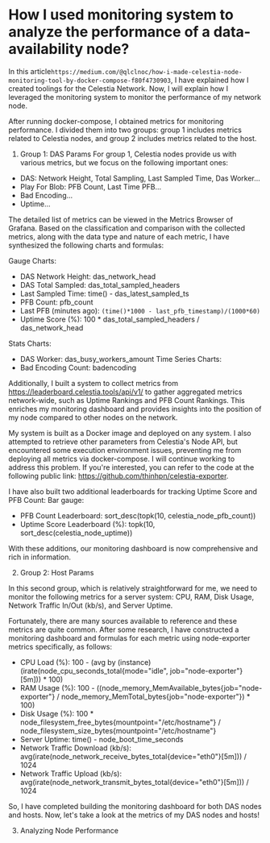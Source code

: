 # How I used monitoring system to analyze the performance of a data-availability node?
In this article`https://medium.com/@qlclnoc/how-i-made-celestia-node-monitoring-tool-by-docker-compose-f80f4730903`, I have explained how I created toolings for the Celestia Network. Now, I will explain how I leveraged the monitoring system to monitor the performance of my network node.

After running docker-compose, I obtained metrics for monitoring performance. I divided them into two groups: group 1 includes metrics related to Celestia nodes, and group 2 includes metrics related to the host.

1. Group 1: DAS Params
For group 1, Celestia nodes provide us with various metrics, but we focus on the following important ones:

 * DAS: Network Height, Total Sampling, Last Sampled Time, Das Worker...
 * Play For Blob: PFB Count, Last Time PFB...
 * Bad Encoding...
 * Uptime...

The detailed list of metrics can be viewed in the Metrics Browser of Grafana. Based on the classification and comparison with the collected metrics, along with the data type and nature of each metric, I have synthesized the following charts and formulas:

Gauge Charts:
 * DAS Network Height: das_network_head
 * DAS Total Sampled: das_total_sampled_headers
 * Last Sampled Time: time() - das_latest_sampled_ts
 * PFB Count: pfb_count
 * Last PFB (minutes ago): `(time()*1000 - last_pfb_timestamp)/(1000*60)`
 * Uptime Score (%): 100 * das_total_sampled_headers / das_network_head

Stats Charts:
 * DAS Worker: das_busy_workers_amount
Time Series Charts:
 * Bad Encoding Count: badencoding

Additionally, I built a system to collect metrics from https://leaderboard.celestia.tools/api/v1/ to gather aggregated metrics network-wide, such as Uptime Rankings and PFB Count Rankings. This enriches my monitoring dashboard and provides insights into the position of my node compared to other nodes on the network.

My system is built as a Docker image and deployed on any system. I also attempted to retrieve other parameters from Celestia's Node API, but encountered some execution environment issues, preventing me from deploying all metrics via docker-compose. I will continue working to address this problem. If you're interested, you can refer to the code at the following public link: https://github.com/thinhpn/celestia-exporter.

I have also built two additional leaderboards for tracking Uptime Score and PFB Count:
Bar gauge:
 * PFB Count Leaderboard: sort_desc(topk(10, celestia_node_pfb_count))
 * Uptime Score Leaderboard (%): topk(10, sort_desc(celestia_node_uptime))

With these additions, our monitoring dashboard is now comprehensive and rich in information.

2. Group 2: Host Params

In this second group, which is relatively straightforward for me, we need to monitor the following metrics for a server system: CPU, RAM, Disk Usage, Network Traffic In/Out (kb/s), and Server Uptime.

Fortunately, there are many sources available to reference and these metrics are quite common. After some research, I have constructed a monitoring dashboard and formulas for each metric using node-exporter metrics specifically, as follows:

 * CPU Load (%): 100 - (avg by (instance) (irate(node_cpu_seconds_total{mode="idle", job="node-exporter"}[5m])) * 100)
 * RAM Usage (%): 100 - ((node_memory_MemAvailable_bytes{job="node-exporter"} / node_memory_MemTotal_bytes{job="node-exporter"}) * 100)
 * Disk Usage (%): 100 * node_filesystem_free_bytes{mountpoint="/etc/hostname"} / node_filesystem_size_bytes{mountpoint="/etc/hostname"}
 * Server Uptime: time() - node_boot_time_seconds
 * Network Traffic Download (kb/s): avg(irate(node_network_receive_bytes_total{device="eth0"}[5m])) / 1024
 * Network Traffic Upload (kb/s): avg(irate(node_network_transmit_bytes_total{device="eth0"}[5m])) / 1024

 So, I have completed building the monitoring dashboard for both DAS nodes and hosts.
Now, let's take a look at the metrics of my DAS nodes and hosts!

3. Analyzing Node Performance

